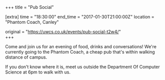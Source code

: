 +++
title = "Pub Social"

[extra]
time = "18:30:00"
end_time = "2017-01-30T21:00:00Z"
location = "Phantom Coach, Canley"

original = "https://uwcs.co.uk/events/pub-social-t2w4/"    
+++

Come and join us for an evening of food, drinks and conversations\! We're currently going to the Phantom Coach, a cheap pub that's within walking distance of campus.

If you don't know where it is, meet us outside the Department Of Computer Science at 6pm to walk with us.

